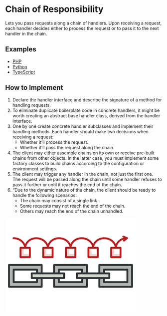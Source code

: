 # Chain of Responsibility

Lets you pass requests along a chain of handlers. Upon receiving a request, each handler decides either to process the request or to pass it to the next handler in the chain.

## Examples

* [PHP](php)
* [Python](python)
* [TypeScript](typescript)

## How to Implement

1. Declare the handler interface and describe the signature of a method for handling requests.
2. To eliminate duplicate boilerplate code in concrete handlers, it might be worth creating an abstract base handler class, derived from the handler interface.
3. One by one create concrete handler subclasses and implement their handling methods. Each handler should make two decisions when receiving a request:
    * Whether it’ll process the request.
    * Whether it’ll pass the request along the chain.
4. The client may either assemble chains on its own or receive pre-built chains from other objects. In the latter case, you must implement some factory classes to build chains according to the configuration or environment settings.
5. The client may trigger any handler in the chain, not just the first one. The request will be passed along the chain until some handler refuses to pass it further or until it reaches the end of the chain.
6. “Due to the dynamic nature of the chain, the client should be ready to handle the following scenarios:
    * The chain may consist of a single link.
    * Some requests may not reach the end of the chain.
    * Others may reach the end of the chain unhandled.

![Chain of Responsibility](/images/chain-of-responsibility.png)
